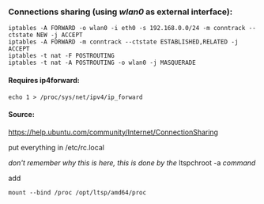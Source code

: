 ### Connections sharing (using _wlan0_ as external interface):

    iptables -A FORWARD -o wlan0 -i eth0 -s 192.168.0.0/24 -m conntrack --ctstate NEW -j ACCEPT
    iptables -A FORWARD -m conntrack --ctstate ESTABLISHED,RELATED -j ACCEPT
    iptables -t nat -F POSTROUTING
    iptables -t nat -A POSTROUTING -o wlan0 -j MASQUERADE

#### Requires ip4forward:

    echo 1 > /proc/sys/net/ipv4/ip_forward

#### Source:

https://help.ubuntu.com/community/Internet/ConnectionSharing

put everything in /etc/rc.local

_don't remember why this is here, this is done by the_ ltspchroot -a _command_

add

    mount --bind /proc /opt/ltsp/amd64/proc
